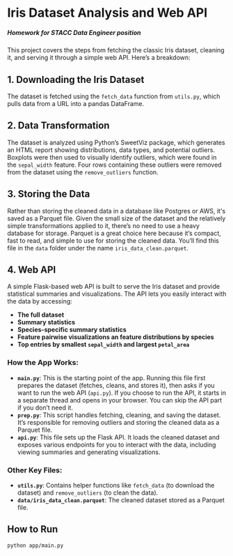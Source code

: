 # Iris Dataset Analysis and Web API
##### Homework for STACC Data Engineer position

This project covers the steps from fetching the classic Iris dataset, cleaning it, and serving it through a simple web API. Here’s a breakdown:

## 1. Downloading the Iris Dataset
The dataset is fetched using the `fetch_data` function from `utils.py`, which pulls data from a URL into a pandas DataFrame.

## 2. Data Transformation
The dataset is analyzed using Python’s SweetViz package, which generates an HTML report showing distributions, data types, and potential outliers. Boxplots were then used to visually identify outliers, which were found in the `sepal_width` feature. Four rows containing these outliers were removed from the dataset using the `remove_outliers` function.

## 3. Storing the Data
Rather than storing the cleaned data in a database like Postgres or AWS, it's saved as a Parquet file. Given the small size of the dataset and the relatively simple transformations applied to it, there’s no need to use a heavy database for storage. Parquet is a great choice here because it’s compact, fast to read, and simple to use for storing the cleaned data. You’ll find this file in the `data` folder under the name `iris_data_clean.parquet`.

## 4. Web API
A simple Flask-based web API is built to serve the Iris dataset and provide statistical summaries and visualizations. The API lets you easily interact with the data by accessing:
- **The full dataset**
- **Summary statistics**
- **Species-specific summary statistics**
- **Feature pairwise visualizations an feature distributions by species**
- **Top entries by smallest `sepal_width` and largest `petal_area`**

### How the App Works:
- **`main.py`**: This is the starting point of the app. Running this file first prepares the dataset (fetches, cleans, and stores it), then asks if you want to run the web API (`api.py`). If you choose to run the API, it starts in a separate thread and opens in your browser. You can skip the API part if you don’t need it.
- **`prep.py`**: This script handles fetching, cleaning, and saving the dataset. It’s responsible for removing outliers and storing the cleaned data as a Parquet file.
- **`api.py`**: This file sets up the Flask API. It loads the cleaned dataset and exposes various endpoints for you to interact with the data, including viewing summaries and generating visualizations.

### Other Key Files:
- **`utils.py`**: Contains helper functions like `fetch_data` (to download the dataset) and `remove_outliers` (to clean the data).
- **`data/iris_data_clean.parquet`**: The cleaned dataset stored as a Parquet file. 

## How to Run
   ```bash
   python app/main.py